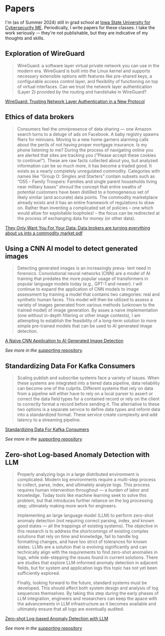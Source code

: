 # Papers

I'm (as of Summer 2024) still in grad school at [Iowa State University for Cybersecurity ME](https://iowastateonline.iastate.edu/programs-and-courses/cybersecurity/cyber-security-master-of-engineering-in-cyber-security/). Periodically, I write papers for these classes. I take the work seriously -- they're not publishable, but they are indicative of my thoughts and skills.

## Exploration of WireGuard 

> WireGuard: a software layer virtual private network you can use in the modern era. WireGuard is built into the Linux kernel and supports necessary extensible options with features like pre-shared keys, a configurable access control layer, and flexibility of functioning on top of virtual interfaces. Can we trust the network layer authentication (Layer 2) provided by the routing and handshake in WireGuard?

[WireGuard: Trusting Network Layer Authentication in a New Protocol](./WireGuard:%20Trusting%20Network%20Layer%20Authentication%20in%20a%20New%20Protocol.pdf)

## Ethics of data brokers

> Consumers feel the omnipresence of data sharing — one Amazon search turns to a deluge of ads on Facebook. A baby registry spawns fliers for minivans. Moving to a new home garners alarming calls about the perils of not having proper mortgage insurance. Is my phone listening to me? During the process of navigating online you are alerted that sites are tracking you (“Please accept these cookies to continue!”). These are raw facts collected about you, but analyzed information can be so much more, it has become a traded good. It exists as a nearly completely unregulated commodity. Categories with names like “Group O: Singles and Starters” contain subsets such as “O55 - Family Troopers: Families and single parent households living near military bases” shroud the concept that entire swaths of potential customers have been distilled to a homogeneous set of likely similar (and accurate) data points. The commodity marketplace already exists and it has an entire framework of regulations to draw on. Rather than inventing a complicated set of policies – one which would allow for exploitable loopholes! – the focus can be redirected at the process of exchanging data for money (or other data).

[They Only Want You For Your Data: Data brokers are turning everything about us into a commodity market.pdf](./They%20Only%20Want%20You%20For%20Your%20Data.pdf)

## Using a CNN AI model to detect generated images

> Detecting generated images is an increasingly preva- lent need in forensics. Convolutional neural networks (CNN) are a model of AI training that predates the more popular usage of transformers in popular language models today (e.g., GPT-1 and newer). I will continue to expand the application of CNN models to image assessment by training a model that contains two categories: real and synthetic human faces. This model will then be utilized to assess a variety of images generated from various methods (unknown to the trained model) of image generation. By asses a naive implementation (one without in-depth filtering or other image contexts), I am attempting to establish the feasibility of a long-term solution to more simple pre-trained models that can be used to AI generated image detection.

[A Naive CNN Application to AI Generated Image Detection](./A%20Naive%20CNN%20Application%20to%20AI%20Generated%20Image%20Detection.pdf)

_See more in the [supporting repository](https://github.com/iamwpj/naive-cnn-identifier)._

## Standardizing Data For Kafka Consumers

> Scaling publish and subscribe systems face a variety of issues. When these systems are integrated into a tiered data pipeline, data reliability can become one of the culprits. Different systems that rely on data from a pipeline will either have to rely on a local parser to assert or correct the data field types for a contained record or rely on the client to correctly format a record before sending it. The alternative to these two options is a separate service to define data types and reform data into a standardized format. These service create complexity and add latency to a streaming pipeline.

[Standardizing Data For Kafka Consumers](./Standardizing%20Data%20For%20Kafka%20Consumers.pdf)

_See more in the [supporting repository](https://github.com/iamwpj/kafka-types)_

## Zero-shot Log-based Anomaly Detection with LLM

> Properly analyzing logs in a large distributed environment is complicated. Modern log environments require a multi-step process to collect, parse, index, and ultimately analyze logs. This process requires human intervention throughout — a burden of labor and knowledge. Today tools like machine learning seek to solve this problem, but that introduces further reliance on the log processing step; ultimately making more work for engineers.
> 
> Implementing an large language model (LLM) to perform zero-shot anomaly detection (not requiring correct parsing, index, and known good states — all the trappings of existing systems). The objective in this research is to address the shortcomings of existing complex solutions that rely on time and knowledge, fail to handle log formatting changes, and have too strict of tolerances for known states. LLMs are a solution that is evolving significantly and can technically align with the requirements to find zero-shot anomalies in logs, while side-stepping the issues found in current solutions. There are studies that explore LLM-informed anomaly detection in adjacent fields, but for system and application logs this topic has not yet been sufficiently explored.
> 
> Finally, looking forward to the future, standard systems must be developed. This should affect both system design and analysis of log sequences themselves. By taking this step during the early phases of LLM integration, engineers and researchers can keep the apace with the advancements in LLM infrastructure as it becomes available and ultimately ensure that all logs are eventually audited.

[Zero-shot Log-based Anomaly Detection with LLM](./Zero-shot%20Log-based%20Anomaly%20Detection%20with%20LLM.pdf)

_See more in the [supporting repository](https://github.com/iamwpj/bigstick)_